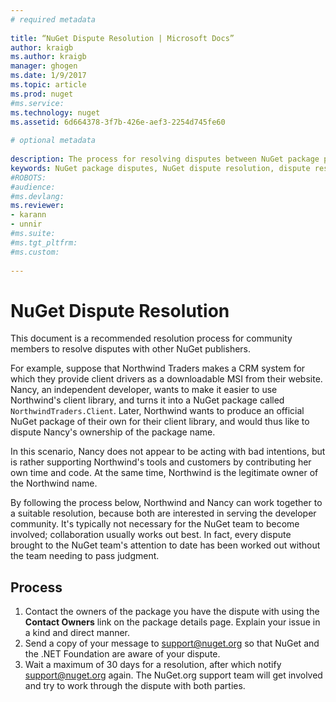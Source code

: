 ```yaml
--- 
# required metadata 
 
title: “NuGet Dispute Resolution | Microsoft Docs” 
author: kraigb 
ms.author: kraigb 
manager: ghogen 
ms.date: 1/9/2017 
ms.topic: article 
ms.prod: nuget 
#ms.service: 
ms.technology: nuget 
ms.assetid: 6d664378-3f7b-426e-aef3-2254d745fe60 
 
# optional metadata 
 
description: The process for resolving disputes between NuGet package publishers related to branding, trademarks, and other conflict situations.
keywords: NuGet package disputes, NuGet dispute resolution, dispute resoution process
#ROBOTS: 
#audience: 
#ms.devlang: 
ms.reviewer:  
- karann 
- unnir 
#ms.suite:  
#ms.tgt_pltfrm: 
#ms.custom: 
 
---
```

# NuGet Dispute Resolution

This document is a recommended resolution process for community members to resolve disputes with other NuGet publishers.  

For example, suppose that Northwind Traders makes a CRM system for which they provide client drivers as a downloadable MSI from their website. Nancy, an independent developer, wants to make it easier to use Northwind's client library, and turns it into a NuGet package called `NorthwindTraders.Client`. Later, Northwind wants to produce an official NuGet package of their own for their client library, and would thus like to dispute Nancy's ownership of the package name.

In this scenario, Nancy does not appear to be acting with bad intentions, but is rather supporting Northwind's tools and customers by contributing her own time and code. At the same time, Northwind is the legitimate owner of the Northwind name.

By following the process below, Northwind and Nancy can work together to a suitable resolution, because both are interested in serving the developer community. It's typically not necessary for the NuGet team to become involved; collaboration usually works out best. In fact, every dispute brought to the NuGet team's attention to date has been worked out without the team needing to pass judgment.


## Process

1. Contact the owners of the package you have the dispute with using the **Contact Owners** link on the package details page. Explain your issue in a kind and direct manner.
2. Send a copy of your message to [support@nuget.org](mailto:support@nuget.org) so that NuGet and the .NET Foundation are aware of your dispute.
3. Wait a maximum of 30 days for a resolution, after which notify [support@nuget.org](mailto:support@nuget.org) again. The NuGet.org support team will get involved and try to work through the dispute with both parties.
